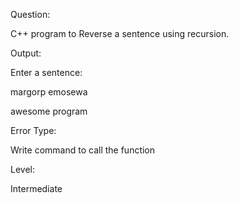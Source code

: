 Question:

C++ program to Reverse a sentence using recursion.


Output:


Enter a sentence: 

margorp emosewa


awesome program


Error Type:

Write command to call the function

Level:

Intermediate
